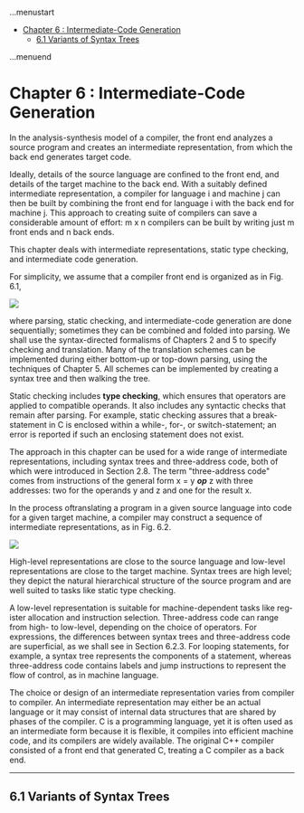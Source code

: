 ...menustart

 - [Chapter 6 : Intermediate-Code Generation](#2b9d12e2be9c88ae4472d67fb4f304a8)
     - [6.1 Variants of Syntax Trees](#12afec74d79e469881c523f301883f14)

...menuend


<h2 id="2b9d12e2be9c88ae4472d67fb4f304a8"></h2>

# Chapter 6 : Intermediate-Code Generation

In the analysis-synthesis model of a compiler, the front end analyzes a source program and creates an intermediate representation, from which the back end generates target code. 

Ideally, details of the source language are confined to the front end, and details of the target machine to the back end. With a suitably defined intermediate representation, a compiler for language i and machine j can then be built by combining the front end for language i with the back end for machine j. This approach to creating suite of compilers can save a considerable amount of effort: m x n compilers can be built by writing just m front ends and n back ends.

This chapter deals with intermediate representations, static type checking, and intermediate code generation. 

For simplicity, we assume that a com­piler front end is organized as in Fig. 6.1, 

![](../imgs/Compiler_F6.1.png)

where parsing, static checking, and intermediate-code generation are done sequentially; sometimes they can be com­bined and folded into parsing. We shall use the syntax-directed formalisms of Chapters 2 and 5 to specify checking and translation. Many of the translation schemes can be implemented during either bottom-up or top-down parsing, us­ing the techniques of Chapter 5. All schemes can be implemented by creating a syntax tree and then walking the tree.

Static checking includes **type checking**, which ensures that operators are ap­plied to compatible operands. It also includes any syntactic checks that remain after parsing.  For example, static checking assures that a break-statement in C is enclosed within a while-, for-, or switch-statement; an error is reported if such an enclosing statement does not exist.

The approach in this chapter can be used for a wide range of intermediate representations, including syntax trees and three-address code, both of which were introduced in Section 2.8. The term "three-address code" comes from instructions of the general form x = y ***op*** z with three addresses: two for the operands y and z and one for the result x.

In the process oftranslating a program in a given source language into code for a given target machine, a compiler may construct a sequence of intermediate representations, as in Fig. 6.2. 

![](../imgs/Compiler_F6.2.png)

High-level representations are close to the source language and low-level representations are close to the target machine. Syntax trees are high level; they depict the natural hierarchical structure of the source program and are well suited to tasks like static type checking.

A low-level representation is suitable for machine-dependent tasks like reg­ister allocation and instruction selection. Three-address code can range from high- to low-level, depending on the choice of operators. For expressions, the differences between syntax trees and three-address code are superficial, as we shall see in Section 6.2.3. For looping statements, for example, a syntax tree represents the components of a statement, whereas three-address code contains labels and jump instructions to represent the flow of control, as in machine language.

The choice or design of an intermediate representation varies from compiler to compiler. An intermediate representation may either be an actual language or it may consist of internal data structures that are shared by phases of the compiler. C is a programming language, yet it is often used as an intermediate form because it is flexible, it compiles into efficient machine code, and its com­pilers are widely available. The original C++ compiler consisted of a front end that generated C, treating a C compiler as a back end.

---

<h2 id="12afec74d79e469881c523f301883f14"></h2>

## 6.1 Variants of Syntax Trees



